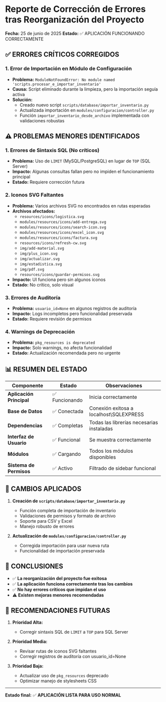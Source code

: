 # Reporte de Corrección de Errores tras Reorganización del Proyecto

**Fecha:** 25 de junio de 2025
**Estado:** ✅ APLICACIÓN FUNCIONANDO CORRECTAMENTE

## ✅ ERRORES CRÍTICOS CORREGIDOS

### 1. Error de Importación en Módulo de Configuración
- **Problema:** `ModuleNotFoundError: No module named 'scripts.procesar_e_importar_inventario'`
- **Causa:** Script eliminado durante la limpieza, pero la importación seguía activa
- **Solución:**
  - Creado nuevo script `scripts/database/importar_inventario.py`
  - Actualizada importación en `modules/configuracion/controller.py`
  - Función `importar_inventario_desde_archivo` implementada con validaciones robustas

## ⚠️ PROBLEMAS MENORES IDENTIFICADOS

### 1. Errores de Sintaxis SQL (No críticos)
- **Problema:** Uso de `LIMIT` (MySQL/PostgreSQL) en lugar de `TOP` (SQL Server)
- **Impacto:** Algunas consultas fallan pero no impiden el funcionamiento principal
- **Estado:** Requiere corrección futura

### 2. Iconos SVG Faltantes
- **Problema:** Varios archivos SVG no encontrados en rutas esperadas
- **Archivos afectados:**
  - `resources/icons/logistica.svg`
  - `modules/resources/icons/add-entrega.svg`
  - `modules/resources/icons/search-icon.svg`
  - `modules/resources/icons/excel_icon.svg`
  - `modules/resources/icons/factura.svg`
  - `resources/icons/refresh-cw.svg`
  - `img/add-material.svg`
  - `img/plus_icon.svg`
  - `img/actualizar.svg`
  - `img/estadistica.svg`
  - `img/pdf.svg`
  - `resources/icons/guardar-permisos.svg`
- **Impacto:** UI funciona pero sin algunos iconos
- **Estado:** No crítico, solo visual

### 3. Errores de Auditoría
- **Problema:** `usuario_id=None` en algunos registros de auditoría
- **Impacto:** Logs incompletos pero funcionalidad preservada
- **Estado:** Requiere revisión de permisos

### 4. Warnings de Deprecación
- **Problema:** `pkg_resources is deprecated`
- **Impacto:** Solo warnings, no afecta funcionalidad
- **Estado:** Actualización recomendada pero no urgente

## 📊 RESUMEN DEL ESTADO

| Componente | Estado | Observaciones |
|------------|--------|---------------|
| **Aplicación Principal** | ✅ Funcionando | Inicia correctamente |
| **Base de Datos** | ✅ Conectada | Conexión exitosa a localhost\SQLEXPRESS |
| **Dependencias** | ✅ Completas | Todas las librerías necesarias instaladas |
| **Interfaz de Usuario** | ✅ Funcional | Se muestra correctamente |
| **Módulos** | ✅ Cargando | Todos los módulos disponibles |
| **Sistema de Permisos** | ✅ Activo | Filtrado de sidebar funcional |

## 🔧 CAMBIOS APLICADOS

1. **Creación de `scripts/database/importar_inventario.py`**
   - Función completa de importación de inventario
   - Validaciones de permisos y formato de archivo
   - Soporte para CSV y Excel
   - Manejo robusto de errores

2. **Actualización de `modules/configuracion/controller.py`**
   - Corregida importación para usar nueva ruta
   - Funcionalidad de importación preservada

## 🎯 CONCLUSIONES

- ✅ **La reorganización del proyecto fue exitosa**
- ✅ **La aplicación funciona correctamente tras los cambios**
- ✅ **No hay errores críticos que impidan el uso**
- ⚠️ **Existen mejoras menores recomendadas**

## 📝 RECOMENDACIONES FUTURAS

1. **Prioridad Alta:**
   - Corregir sintaxis SQL de `LIMIT` a `TOP` para SQL Server

2. **Prioridad Media:**
   - Revisar rutas de iconos SVG faltantes
   - Corregir registros de auditoría con usuario_id=None

3. **Prioridad Baja:**
   - Actualizar uso de `pkg_resources` deprecado
   - Optimizar manejo de stylesheets CSS

---
**Estado final:** ✅ **APLICACIÓN LISTA PARA USO NORMAL**
